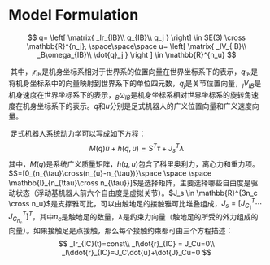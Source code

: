 # Model Formulation

$$
q=
\left[
\matrix{
_Ir_{IB}\\
q_{IB}\\
q_j
}
\right] \in SE(3) \cross \mathbb{R}^{n_j},
\space\space\space
u=
\left[
\matrix{
_IV_{IB}\\
_B\omega_{IB}\\
\dot{q}_j
}
\right
] \in \mathbb{R}^{n_u}
$$

​        其中，$_Ir_{IB}$是机身坐标系相对于世界系的位置向量在世界坐标系下的表示，$q_{IB}$是将机身坐标系中的向量映射到世界系下的单位四元数，$q_j$是关节位置向量，$_IV_{IB}$是机身速度在世界坐标系下的表示，$_B\omega_{IB}$是机身坐标系相对世界坐标系的旋转角速度在机身坐标系下的表示。$q$和$u$分别是足式机器人的广义位置向量和广义速度向量。

​       足式机器人系统动力学可以写成如下方程：
$$
M(q)\dot{u}+h(q,u)=S^T\tau+J_s^T\lambda
$$
其中，$M(q)$是系统广义质量矩阵，$h(q,u)$包含了科里奥利力，离心力和重力项。$S=[0_{n_{\tau}\cross(n_{u}-n_{\tau})}\space \space \space \mathbb{I}_{n_{\tau}\cross n_{\tau}}]$是选择矩阵，主要选择哪些自由度是驱动状态（浮动基机器人前六个自由度是虚拟关节）。$J_s \in \mathbb{R}^{3n_c \cross n_u}$是支撑雅可比，可以由触地足的接触雅可比堆叠组成，$J_s=[J_{C_{1}}^T \cdots J_{C_{n_{c}}}^T]^T$，其中$n_c$是触地足的数量，$\lambda$是约束力向量（触地足的所受的外力组成的向量）。如果接触足是点接触，那么每个接触约束都可由三个方程描述：
$$
_Ir_{IC}(t)=const\\
_I\dot{r}_{IC} = J_Cu=0\\
_I\ddot{r}_{IC}=J_C\dot{u}+\dot{J}_Cu=0
$$


